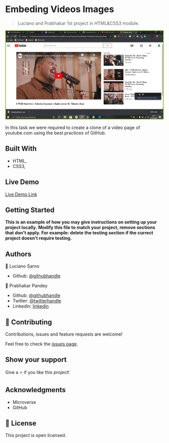 # Embeding Videos Images

> Luciano and Prabhakar 1st project in HTML&CSS3 module.

![screenshot](images/app_screenshot.png)

In this task we were required to create a clone of a video page of youtube.com using the best practices of GitHub.

## Built With

- HTML,
- CSS3,

## Live Demo

[Live Demo Link](https://github.com/lucianosarno/EmbedingVideosImages/blob/master/index.html)


## Getting Started

**This is an example of how you may give instructions on setting up your project locally.**
**Modify this file to match your project, remove sections that don't apply. For example: delete the testing section if the currect project doesn't require testing.**



## Authors

👤 Luciano Sarno

- Github: [@githubhandle](https://github.com/lucianosarno)

👤 Prabhakar Pandey

- Github: [@githubhandle](https://github.com/Prabhakarzx)
- Twitter: [@twitterhandle](https://twitter.com/prabhakarzx)
- Linkedin: [linkedin](https://www.linkedin.com/in/prabhakarzx/)

## 🤝 Contributing

Contributions, issues and feature requests are welcome!

Feel free to check the [issues page](issues/).

## Show your support

Give a ⭐️ if you like this project!

## Acknowledgments

- Microverse
- GitHub

## 📝 License

This project is open licensed.
